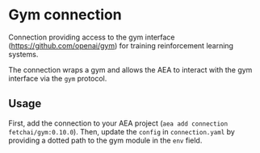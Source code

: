 # Gym connection

Connection providing access to the gym interface (https://github.com/openai/gym) for training reinforcement learning systems.

The connection wraps a gym and allows the AEA to interact with the gym interface via the `gym` protocol.

## Usage

First, add the connection to your AEA project (`aea add connection fetchai/gym:0.10.0`). Then, update the `config` in `connection.yaml` by providing a dotted path to the gym module in the `env` field.
